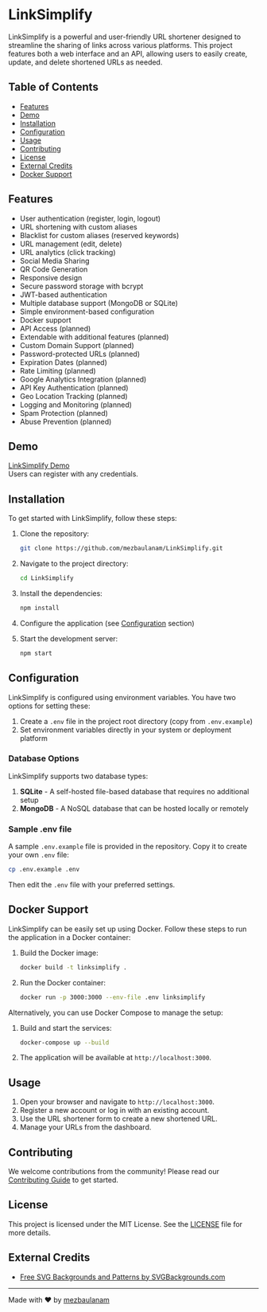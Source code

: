 # LinkSimplify

LinkSimplify is a powerful and user-friendly URL shortener designed to streamline the sharing of links across various platforms. This project features both a web interface and an API, allowing users to easily create, update, and delete shortened URLs as needed.

## Table of Contents

- [Features](#features)
- [Demo](#demo)
- [Installation](#installation)
- [Configuration](#configuration)
- [Usage](#usage)
- [Contributing](#contributing)
- [License](#license)
- [External Credits](#external-credits)
- [Docker Support](#docker-support)

## Features

- User authentication (register, login, logout)
- URL shortening with custom aliases
- Blacklist for custom aliases (reserved keywords)
- URL management (edit, delete)
- URL analytics (click tracking)
- Social Media Sharing
- QR Code Generation
- Responsive design
- Secure password storage with bcrypt
- JWT-based authentication
- Multiple database support (MongoDB or SQLite)
- Simple environment-based configuration
- Docker support
- API Access (planned)
- Extendable with additional features (planned)
- Custom Domain Support (planned)
- Password-protected URLs (planned)
- Expiration Dates (planned)
- Rate Limiting (planned)
- Google Analytics Integration (planned)
- API Key Authentication (planned)
- Geo Location Tracking (planned)
- Logging and Monitoring (planned)
- Spam Protection (planned)
- Abuse Prevention (planned)

## Demo

[LinkSimplify Demo](https://linksimplify-57f95a96384c.herokuapp.com/)  
Users can register with any credentials.

## Installation

To get started with LinkSimplify, follow these steps:

1. Clone the repository:

    ```sh
    git clone https://github.com/mezbaulanam/LinkSimplify.git
    ```

2. Navigate to the project directory:

    ```sh
    cd LinkSimplify
    ```

3. Install the dependencies:

    ```sh
    npm install
    ```

4. Configure the application (see [Configuration](#configuration) section)

5. Start the development server:

    ```sh
    npm start
    ```

## Configuration

LinkSimplify is configured using environment variables. You have two options for setting these:

1. Create a `.env` file in the project root directory (copy from `.env.example`)
2. Set environment variables directly in your system or deployment platform


### Database Options

LinkSimplify supports two database types:

1. **SQLite** - A self-hosted file-based database that requires no additional setup
2. **MongoDB** - A NoSQL database that can be hosted locally or remotely

### Sample .env file

A sample `.env.example` file is provided in the repository. Copy it to create your own `.env` file:

```sh
cp .env.example .env
```

Then edit the `.env` file with your preferred settings.

## Docker Support

LinkSimplify can be easily set up using Docker. Follow these steps to run the application in a Docker container:

1. Build the Docker image:

    ```sh
    docker build -t linksimplify .
    ```

2. Run the Docker container:

    ```sh
    docker run -p 3000:3000 --env-file .env linksimplify
    ```

Alternatively, you can use Docker Compose to manage the setup:

1. Build and start the services:

    ```sh
    docker-compose up --build
    ```

2. The application will be available at `http://localhost:3000`.

## Usage

1. Open your browser and navigate to `http://localhost:3000`.
2. Register a new account or log in with an existing account.
3. Use the URL shortener form to create a new shortened URL.
4. Manage your URLs from the dashboard.

## Contributing

We welcome contributions from the community! Please read our [Contributing Guide](CONTRIBUTING.md) to get started.

## License

This project is licensed under the MIT License. See the [LICENSE](LICENSE) file for more details.

## External Credits

- [Free SVG Backgrounds and Patterns by SVGBackgrounds.com](https://www.svgbackgrounds.com/set/free-svg-backgrounds-and-patterns/)

---

Made with ❤️ by [mezbaulanam](https://github.com/mezbaulanam)
